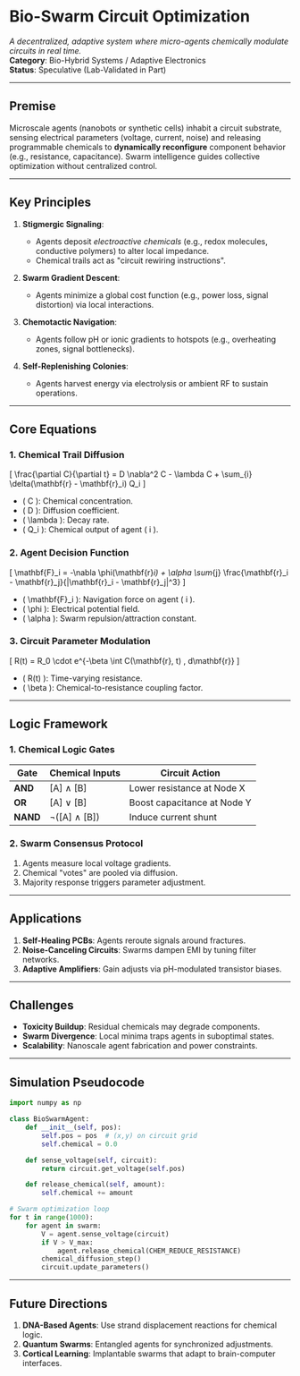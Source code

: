 # Bio-Swarm Circuit Optimization  
*A decentralized, adaptive system where micro-agents chemically modulate circuits in real time.*  
**Category**: Bio-Hybrid Systems / Adaptive Electronics  
**Status**: Speculative (Lab-Validated in Part)  

---

## **Premise**  
Microscale agents (nanobots or synthetic cells) inhabit a circuit substrate, sensing electrical parameters (voltage, current, noise) and releasing programmable chemicals to **dynamically reconfigure** component behavior (e.g., resistance, capacitance). Swarm intelligence guides collective optimization without centralized control.  

---

## **Key Principles**  
1. **Stigmergic Signaling**:  
   - Agents deposit *electroactive chemicals* (e.g., redox molecules, conductive polymers) to alter local impedance.  
   - Chemical trails act as "circuit rewiring instructions".  

2. **Swarm Gradient Descent**:  
   - Agents minimize a global cost function (e.g., power loss, signal distortion) via local interactions.  

3. **Chemotactic Navigation**:  
   - Agents follow pH or ionic gradients to hotspots (e.g., overheating zones, signal bottlenecks).  

4. **Self-Replenishing Colonies**:  
   - Agents harvest energy via electrolysis or ambient RF to sustain operations.  

---

## **Core Equations**  

### 1. **Chemical Trail Diffusion**  
\[
\frac{\partial C}{\partial t} = D \nabla^2 C - \lambda C + \sum_{i} \delta(\mathbf{r} - \mathbf{r}_i) Q_i
\]  
- \( C \): Chemical concentration.  
- \( D \): Diffusion coefficient.  
- \( \lambda \): Decay rate.  
- \( Q_i \): Chemical output of agent \( i \).  

### 2. **Agent Decision Function**  
\[
\mathbf{F}_i = -\nabla \phi(\mathbf{r}_i) + \alpha \sum_{j} \frac{\mathbf{r}_i - \mathbf{r}_j}{|\mathbf{r}_i - \mathbf{r}_j|^3}
\]  
- \( \mathbf{F}_i \): Navigation force on agent \( i \).  
- \( \phi \): Electrical potential field.  
- \( \alpha \): Swarm repulsion/attraction constant.  

### 3. **Circuit Parameter Modulation**  
\[
R(t) = R_0 \cdot e^{-\beta \int C(\mathbf{r}, t) \, d\mathbf{r}}
\]  
- \( R(t) \): Time-varying resistance.  
- \( \beta \): Chemical-to-resistance coupling factor.  

---

## **Logic Framework**  
### 1. **Chemical Logic Gates**  
| Gate          | Chemical Inputs      | Circuit Action               |  
|---------------|----------------------|------------------------------|  
| **AND**       | [A] ∧ [B]            | Lower resistance at Node X   |  
| **OR**        | [A] ∨ [B]            | Boost capacitance at Node Y  |  
| **NAND**      | ¬([A] ∧ [B])         | Induce current shunt          |  

### 2. **Swarm Consensus Protocol**  
1. Agents measure local voltage gradients.  
2. Chemical "votes" are pooled via diffusion.  
3. Majority response triggers parameter adjustment.  

---

## **Applications**  
1. **Self-Healing PCBs**: Agents reroute signals around fractures.  
2. **Noise-Canceling Circuits**: Swarms dampen EMI by tuning filter networks.  
3. **Adaptive Amplifiers**: Gain adjusts via pH-modulated transistor biases.  

---

## **Challenges**  
- **Toxicity Buildup**: Residual chemicals may degrade components.  
- **Swarm Divergence**: Local minima traps agents in suboptimal states.  
- **Scalability**: Nanoscale agent fabrication and power constraints.  

---

## **Simulation Pseudocode**  
```python  
import numpy as np  

class BioSwarmAgent:  
    def __init__(self, pos):  
        self.pos = pos  # (x,y) on circuit grid  
        self.chemical = 0.0  

    def sense_voltage(self, circuit):  
        return circuit.get_voltage(self.pos)  

    def release_chemical(self, amount):  
        self.chemical += amount  

# Swarm optimization loop  
for t in range(1000):  
    for agent in swarm:  
        V = agent.sense_voltage(circuit)  
        if V > V_max:  
            agent.release_chemical(CHEM_REDUCE_RESISTANCE)  
        chemical_diffusion_step()  
        circuit.update_parameters()  
```

---

## **Future Directions**  
1. **DNA-Based Agents**: Use strand displacement reactions for chemical logic.  
2. **Quantum Swarms**: Entangled agents for synchronized adjustments.  
3. **Cortical Learning**: Implantable swarms that adapt to brain-computer interfaces.  
